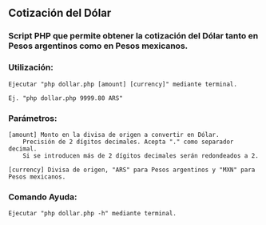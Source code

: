 ## Cotización del Dólar
### Script PHP que permite obtener la cotización del Dólar tanto en Pesos argentinos como en Pesos mexicanos.

### Utilización:

	Ejecutar "php dollar.php [amount] [currency]" mediante terminal.
	
	Ej. "php dollar.php 9999.80 ARS"
	
### Parámetros:	
	
	[amount] Monto en la divisa de origen a convertir en Dólar.
		Precisión de 2 dígitos decimales. Acepta "." como separador decimal.
		Si se introducen más de 2 dígitos decimales serán redondeados a 2.
			  
	[currency] Divisa de origen, "ARS" para Pesos argentinos y "MXN" para Pesos mexicanos.
	
### Comando Ayuda:

	Ejecutar "php dollar.php -h" mediante terminal.
